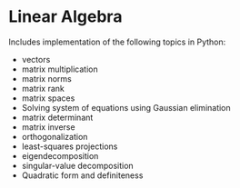 # Linear Algebra
Includes implementation of the following topics in Python:

- vectors
- matrix multiplication
- matrix norms
- matrix rank
- matrix spaces
- Solving system of equations using Gaussian elimination
- matrix determinant
- matrix inverse
- orthogonalization
- least-squares projections
- eigendecomposition
- singular-value decomposition
- Quadratic form and definiteness

